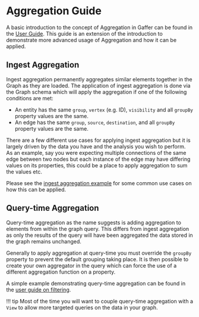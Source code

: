 # Aggregation Guide

A basic introduction to the concept of Aggregation in Gaffer can be found in the
[User Guide](../../user-guide/gaffer-basics/what-is-aggregation.md). This guide is
an extension of the introduction to demonstrate more advanced usage of
Aggregation and how it can be applied.

## Ingest Aggregation

Ingest aggregation permanently aggregates similar elements together in the Graph
as they are loaded. The application of ingest aggregation is done via the Graph
schema which will apply the aggregation if one of the following conditions are
met:

- An entity has the same `group`, `vertex` (e.g. ID), `visibility` and all `groupBy`
  property values are the same.
- An edge has the same `group`, `source`, `destination`, and all `groupBy`
  property values are the same.

There are a few different use cases for applying ingest aggregation but it is
largely driven by the data you have and the analysis you wish to perform. As an
example, say you were expecting multiple connections of the same edge between
two nodes but each instance of the edge may have differing values on its
properties, this could be a place to apply aggregation to sum the values etc.

Please see the [ingest aggregation example](ingest-example.md) for some common
use cases on how this can be applied.

## Query-time Aggregation

Query-time aggregation as the name suggests is adding aggregation to
elements from within the graph query. This differs from ingest aggregation
as only the results of the query will have been aggregated the data stored
in the graph remains unchanged.

Generally to apply aggregation at query-time you must override the `groupBy`
property to prevent the default grouping taking place. It is then possible
to create your own aggregator in the query which can force the use of a
different aggregation function on a property.

A simple example demonstrating query-time aggregation can be found in the
[user guide on filtering](../../user-guide/query/gaffer-syntax/filtering.md#query-time-aggregation).

!!! tip
    Most of the time you will want to couple query-time aggregation with a `View`
    to allow more targeted queries on the data in your graph.
